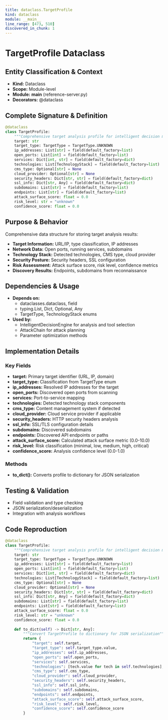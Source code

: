 ```yaml
---
title: dataclass.TargetProfile
kind: dataclass
module: __main__
line_range: [473, 510]
discovered_in_chunk: 1
---
```


# TargetProfile Dataclass

## Entity Classification & Context
- **Kind:** Dataclass
- **Scope:** Module-level
- **Module:** __main__ (reference-server.py)
- **Decorators:** @dataclass

## Complete Signature & Definition
```python
@dataclass
class TargetProfile:
    """Comprehensive target analysis profile for intelligent decision making"""
    target: str
    target_type: TargetType = TargetType.UNKNOWN
    ip_addresses: List[str] = field(default_factory=list)
    open_ports: List[int] = field(default_factory=list)
    services: Dict[int, str] = field(default_factory=dict)
    technologies: List[TechnologyStack] = field(default_factory=list)
    cms_type: Optional[str] = None
    cloud_provider: Optional[str] = None
    security_headers: Dict[str, str] = field(default_factory=dict)
    ssl_info: Dict[str, Any] = field(default_factory=dict)
    subdomains: List[str] = field(default_factory=list)
    endpoints: List[str] = field(default_factory=list)
    attack_surface_score: float = 0.0
    risk_level: str = "unknown"
    confidence_score: float = 0.0
```

## Purpose & Behavior
Comprehensive data structure for storing target analysis results:
- **Target Information:** URL/IP, type classification, IP addresses
- **Network Data:** Open ports, running services, subdomains
- **Technology Stack:** Detected technologies, CMS type, cloud provider
- **Security Posture:** Security headers, SSL configuration
- **Risk Assessment:** Attack surface score, risk level, confidence metrics
- **Discovery Results:** Endpoints, subdomains from reconnaissance

## Dependencies & Usage
- **Depends on:** 
  - dataclasses.dataclass, field
  - typing.List, Dict, Optional, Any
  - TargetType, TechnologyStack enums
- **Used by:**
  - IntelligentDecisionEngine for analysis and tool selection
  - AttackChain for attack planning
  - Parameter optimization methods

## Implementation Details

### Key Fields
- **target:** Primary target identifier (URL, IP, domain)
- **target_type:** Classification from TargetType enum
- **ip_addresses:** Resolved IP addresses for the target
- **open_ports:** Discovered open ports from scanning
- **services:** Port-to-service mapping
- **technologies:** Detected technology stack components
- **cms_type:** Content management system if detected
- **cloud_provider:** Cloud service provider if applicable
- **security_headers:** HTTP security headers analysis
- **ssl_info:** SSL/TLS configuration details
- **subdomains:** Discovered subdomains
- **endpoints:** Discovered API endpoints or paths
- **attack_surface_score:** Calculated attack surface metric (0.0-10.0)
- **risk_level:** Risk classification (minimal, low, medium, high, critical)
- **confidence_score:** Analysis confidence level (0.0-1.0)

### Methods
- **to_dict():** Converts profile to dictionary for JSON serialization

## Testing & Validation
- Field validation and type checking
- JSON serialization/deserialization
- Integration with analysis workflows

## Code Reproduction
```python
@dataclass
class TargetProfile:
    """Comprehensive target analysis profile for intelligent decision making"""
    target: str
    target_type: TargetType = TargetType.UNKNOWN
    ip_addresses: List[str] = field(default_factory=list)
    open_ports: List[int] = field(default_factory=list)
    services: Dict[int, str] = field(default_factory=dict)
    technologies: List[TechnologyStack] = field(default_factory=list)
    cms_type: Optional[str] = None
    cloud_provider: Optional[str] = None
    security_headers: Dict[str, str] = field(default_factory=dict)
    ssl_info: Dict[str, Any] = field(default_factory=dict)
    subdomains: List[str] = field(default_factory=list)
    endpoints: List[str] = field(default_factory=list)
    attack_surface_score: float = 0.0
    risk_level: str = "unknown"
    confidence_score: float = 0.0
    
    def to_dict(self) -> Dict[str, Any]:
        """Convert TargetProfile to dictionary for JSON serialization"""
        return {
            "target": self.target,
            "target_type": self.target_type.value,
            "ip_addresses": self.ip_addresses,
            "open_ports": self.open_ports,
            "services": self.services,
            "technologies": [tech.value for tech in self.technologies],
            "cms_type": self.cms_type,
            "cloud_provider": self.cloud_provider,
            "security_headers": self.security_headers,
            "ssl_info": self.ssl_info,
            "subdomains": self.subdomains,
            "endpoints": self.endpoints,
            "attack_surface_score": self.attack_surface_score,
            "risk_level": self.risk_level,
            "confidence_score": self.confidence_score
        }
```
